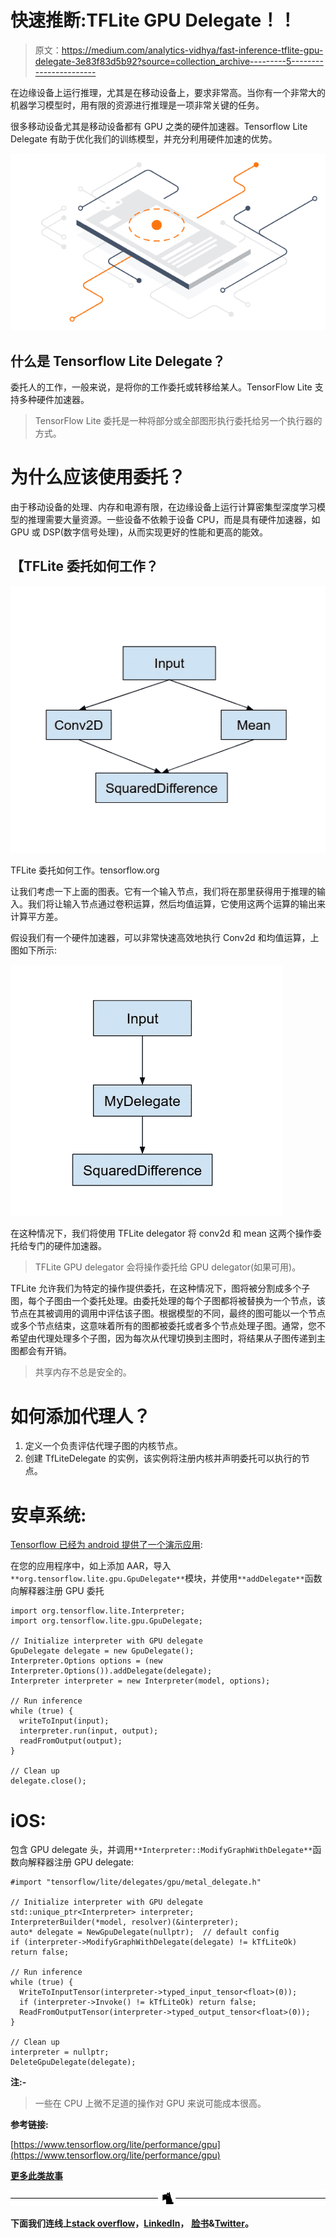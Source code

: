 # 快速推断:TFLite GPU Delegate！！

> 原文：<https://medium.com/analytics-vidhya/fast-inference-tflite-gpu-delegate-3e83f83d5b92?source=collection_archive---------5----------------------->

在边缘设备上运行推理，尤其是在移动设备上，要求非常高。当你有一个非常大的机器学习模型时，用有限的资源进行推理是一项非常关键的任务。

很多移动设备尤其是移动设备都有 GPU 之类的硬件加速器。Tensorflow Lite Delegate 有助于优化我们的训练模型，并充分利用硬件加速的优势。

![](img/a5967e7730a855bcfdd1c763ba34dbae.png)

## 什么是 Tensorflow Lite Delegate？

委托人的工作，一般来说，是将你的工作委托或转移给某人。TensorFlow Lite 支持多种硬件加速器。

> TensorFlow Lite 委托是一种将部分或全部图形执行委托给另一个执行器的方式。

# 为什么应该使用委托？

由于移动设备的处理、内存和电源有限，在边缘设备上运行计算密集型深度学习模型的推理需要大量资源。一些设备不依赖于设备 CPU，而是具有硬件加速器，如 GPU 或 DSP(数字信号处理)，从而实现更好的性能和更高的能效。

## 【TFLite 委托如何工作？

![](img/21fa9b253955a5c053b6d1362293bdac.png)

TFLite 委托如何工作。tensorflow.org

让我们考虑一下上面的图表。它有一个输入节点，我们将在那里获得用于推理的输入。我们将让输入节点通过卷积运算，然后均值运算，它使用这两个运算的输出来计算平方差。

假设我们有一个硬件加速器，可以非常快速高效地执行 Conv2d 和均值运算，上图如下所示:

![](img/7d60ccd22af914056a98cc2394193334.png)

在这种情况下，我们将使用 TFLite delegator 将 conv2d 和 mean 这两个操作委托给专门的硬件加速器。

> TFLite GPU delegator 会将操作委托给 GPU delegator(如果可用)。

TFLite 允许我们为特定的操作提供委托，在这种情况下，图将被分割成多个子图，每个子图由一个委托处理。由委托处理的每个子图都将被替换为一个节点，该节点在其被调用的调用中评估该子图。根据模型的不同，最终的图可能以一个节点或多个节点结束，这意味着所有的图都被委托或者多个节点处理子图。通常，您不希望由代理处理多个子图，因为每次从代理切换到主图时，将结果从子图传递到主图都会有开销。

> 共享内存不总是安全的。

# 如何添加代理人？

1.  定义一个负责评估代理子图的内核节点。
2.  创建 TfLiteDelegate 的实例，该实例将注册内核并声明委托可以执行的节点。

# 安卓系统:

[Tensorflow 已经为 android 提供了一个演示应用](https://www.tensorflow.org/lite/performance/gpu):

在您的应用程序中，如上添加 AAR，导入`**org.tensorflow.lite.gpu.GpuDelegate**`模块，并使用`**addDelegate**`函数向解释器注册 GPU 委托

```
import org.tensorflow.lite.Interpreter;
import org.tensorflow.lite.gpu.GpuDelegate;

// Initialize interpreter with GPU delegate
GpuDelegate delegate = new GpuDelegate();
Interpreter.Options options = (new Interpreter.Options()).addDelegate(delegate);
Interpreter interpreter = new Interpreter(model, options);

// Run inference
while (true) {
  writeToInput(input);
  interpreter.run(input, output);
  readFromOutput(output);
}

// Clean up
delegate.close();
```

# iOS:

包含 GPU delegate 头，并调用`**Interpreter::ModifyGraphWithDelegate**`函数向解释器注册 GPU delegate:

```
#import "tensorflow/lite/delegates/gpu/metal_delegate.h"

// Initialize interpreter with GPU delegate
std::unique_ptr<Interpreter> interpreter;
InterpreterBuilder(*model, resolver)(&interpreter);
auto* delegate = NewGpuDelegate(nullptr);  // default config
if (interpreter->ModifyGraphWithDelegate(delegate) != kTfLiteOk) return false;

// Run inference
while (true) {
  WriteToInputTensor(interpreter->typed_input_tensor<float>(0));
  if (interpreter->Invoke() != kTfLiteOk) return false;
  ReadFromOutputTensor(interpreter->typed_output_tensor<float>(0));
}

// Clean up
interpreter = nullptr;
DeleteGpuDelegate(delegate);
```

**注:-**

> 一些在 CPU 上微不足道的操作对 GPU 来说可能成本很高。

**参考链接:**

[https://www.tensorflow.org/lite/performance/gpu](https://www.tensorflow.org/lite/performance/gpu)

[**更多此类故事**](https://maheshwar-ligade.medium.com/)

![](img/c3483e8de3850dc66f25cf74a9ea53b8.png)

**下面我们连线上**[**stack overflow**](http://stackoverflow.com/users/3187349/maheshwar-ligade)**，**[**LinkedIn**](https://in.linkedin.com/in/maheshwar-ligade-14447841)**，** [**脸书**](https://www.facebook.com/maheshwar.ligade)**&**[**Twitter**](https://twitter.com/MaheshwarLigade)**。**
